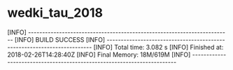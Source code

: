 # wedki_tau_2018
[INFO] ------------------------------------------------------------------------
[INFO] BUILD SUCCESS
[INFO] ------------------------------------------------------------------------
[INFO] Total time: 3.082 s
[INFO] Finished at: 2018-02-26T14:28:40Z
[INFO] Final Memory: 18M/619M
[INFO] ------------------------------------------------------------------------
